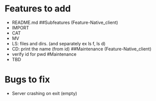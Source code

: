 # Features to add
* README.md
##Subfeatures (Feature-Native\_client)
* IMPORT
* CAT
* MV 
* LS: files and dirs. (and separately ex ls f, ls d)
* CD: print the name (from id)
##Maintenance (Feature-Native\_client)
* verify id for pwd
#Maintenance
* TBD
# Bugs to fix
* Server crashing on exit (empty)
